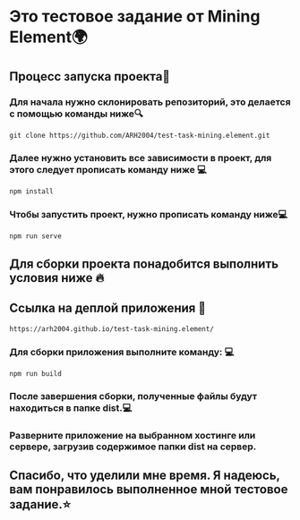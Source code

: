 # Это тестовое задание от Mining Element🌍

## Процесс запуска проекта🚀

### Для начала нужно склонировать репозиторий, это делается с помощью команды ниже🔍

```
git clone https://github.com/ARH2004/test-task-mining.element.git
```

### Далее нужно установить все зависимости в проект, для этого следует прописать команду ниже 💻

```
npm install
```

### Чтобы запустить проект, нужно прописать команду ниже💻

```
npm run serve
```

## Для сборки проекта понадобится выполнить условия ниже 🔥

## Ссылка на деплой приложения 🚀

```
https://arh2004.github.io/test-task-mining.element/
```

### Для сборки приложения выполните команду: 💻

```
npm run build
```

### После завершения сборки, полученные файлы будут находиться в папке dist.💻

### Разверните приложение на выбранном хостинге или сервере, загрузив содержимое папки dist на сервер.

## Спасибо, что уделили мне время. Я надеюсь, вам понравилось выполненное мной тестовое задание.⭐️
